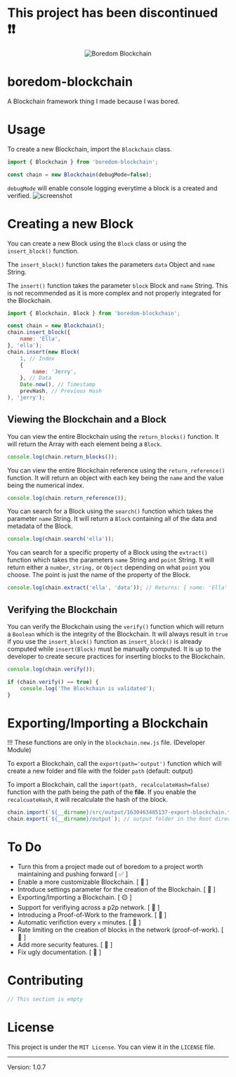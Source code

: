 # This project has been discontinued ❗❗

<p align="center">
    <img src="https://i.ibb.co/4FVG3gG/Boredom-Blockchain.png" alt="Boredom Blockchain">
</p>

# boredom-blockchain
A Blockchain framework thing I made because I was bored.

# Usage
To create a new Blockchain, import the ``Blockchain`` class.
```js
import { Blockchain } from 'boredom-blockchain';

const chain = new Blockchain(debugMode=false);
```

``debugMode`` will enable console logging everytime a block is a created and verified.
![screenshot](https://cdn.discordapp.com/attachments/812448501505327114/881715264356511784/unknown.png)

# Creating a new Block
You can create a new Block using the ``Block`` class or using the ``insert_block()`` function. 

The ``insert_block()`` function takes the parameters ``data`` Object and ``name`` String.

The ``insert()`` function takes the parameter ``block`` Block and ``name`` String. This is not recommended as it is more complex and not properly integrated for the Blockchain. 

```js
import { Blockchain, Block } from 'boredom-blockchain';

const chain = new Blockchain();
chain.insert_block({
    name: 'Ella',
}, 'ella');
chain.insert(new Block(
    1, // Index
    {
        name: 'Jerry',
    }, // Data
    Date.now(), // Timestamp
    prevHash, // Previous Hash
), 'jerry');
```

## Viewing the Blockchain and a Block
You can view the entire Blockchain using the ``return_blocks()`` function. It will return the Array with each element being a ``Block``. 
```js
console.log(chain.return_blocks());
```

You can view the entire Blockchain reference using the ``return_reference()`` function. It will return an object with each key being the ``name`` and the value being the numerical index.
```js
console.log(chain.return_reference());
```

You can search for a Block using the ``search()`` function which takes the parameter ``name`` String. It will return a ``Block`` containing all of the data and metadata of the Block.
```js
console.log(chain.search('ella'));
```

You can search for a specific property of a Block using the ``extract()`` function which takes the parameters ``name`` String and ``point`` String. It will return either a ``number``, ``string,`` or ``Object`` depending on what ``point`` you choose. The point is just the name of the property of the Block.
```js
console.log(chain.extract('ella', 'data')); // Returns: { name: 'Ella' }
```

## Verifying the Blockchain
You can verify the Blockchain using the ``verify()`` function which will return a ``Boolean`` which is the integrity of the Blockchain. It will always result in ``true`` if you use the ``insert_block()`` function as ``insert_block()`` is already computed while ``insert(Block)`` must be manually computed. It is up to the developer to create secure practices for inserting blocks to the Blockchain.
```js
console.log(chain.verify());

if (chain.verify() == true) {
    console.log('The Blockchain is validated');
}
```

# Exporting/Importing a Blockchain
!!! These functions are only in the ``blockchain.new.js`` file. (Developer Module)

To export a Blockchain, call the ``export(path='output')`` function which will create a new folder and file with the folder ``path`` (default: output)

To import a Blockchain, call the ``import(path, recalculateHash=false)`` function with the path being the path of the **file**. If you enable the ``recalcuateHash``, it will recalculate the hash of the block.

```js
chain.import(`${__dirname}/src/output/1630463485137-export-blockchain.txt`);
chain.export(`${__dirname}/output`); // output folder in the Root directory
```

# To Do
- Turn this from a project made out of boredom to a project worth maintaining and pushing forward [ ✅ ]
- Enable a more customizable Blockchain. [ 🚫 ]
- Introduce settings parameter for the creation of the Blockchain. [ 🚫 ]
- Exporting/Importing a Blockchain. [ 🟡 ]
- Support for verifiying across a p2p network. [ 🚫 ]
- Introducing a Proof-of-Work to the framework. [ 🚫 ]
- Automatic verifiction every ``x`` minutes. [ 🚫 ]
- Rate limiting on the creation of blocks in the network (proof-of-work). [ 🚫 ]
- Add more security features. [ 🚫 ]
- Fix ugly documentation. [ 🚫 ]

# Contributing
```js
// This section is empty
```

# License
This project is under the ``MIT License``. You can view it in the ``LICENSE`` file.

---

Version: 1.0.7
